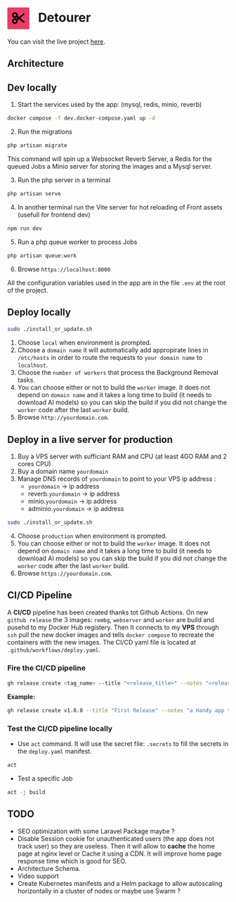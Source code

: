 
<h1><img align="center" height="50" src="logo/detourer-logo.png"> &nbsp; Detourer</h1>


You can visit the live project [here](https://detourer.io).

## Architecture

## Dev locally

1. Start the services used by the app: (mysql, redis, minio, reverb) 

```bash
docker compose -f dev.docker-compose.yaml up -d 
```

2. Run the migrations
   
```bash
php artisan migrate
```

This command will spin up a Websocket Reverb Server, a Redis for the queued Jobs a Minio server for storing the images and a Mysql server. 

3. Run the php server in a terminal
```bash
php artisan serve
```

4. In another terminal run the Vite server for hot reloading of Front assets (usefull for frontend dev)

```bash
npm run dev
```

5. Run a php queue worker to process Jobs
   
```bash
php artisan queue:work
```

6. Browse `https://localhost:8000`

All the configuration variables used in the app are in the file `.env` at the root of the project. 

## Deploy locally

```bash
sudo ./install_or_update.sh
```
1. Choose `local` when environment is prompted.
2. Choose a `domain name` it will automatically add appropirate lines in `/etc/hosts` in order to route the requests to `your domain name` to `localhost`.
3. Choose the `number of workers` that process the Background Removal tasks.  
4. You can choose either or not to build the `worker` image. It does not depend on `domain name` and it takes a long time to build (it needs to download AI models) so you can skip the build if you did not change the `worker` code after the last `worker` build. 
5. Browse `http://yourdomain.com`. 

## Deploy in a live server for production

1. Buy a VPS server with sufficiant RAM and CPU (at least 4GO RAM and 2 cores CPU) 
2. Buy a domain name `yourdomain` 
3. Manage DNS records of `yourdomain` to point to your VPS ip address :
   - `yourdomain` -> ip address
   - reverb.`yourdomain` -> ip address
   - minio.`yourdomain` -> ip address
   - adminio.`yourdomain` -> ip address

```bash 
sudo ./install_or_update.sh
```

4. Choose `production` when environment is prompted.
5. You can choose either or not to build the `worker` image. It does not depend on `domain name` and it takes a long time to build (it needs to download AI models) so you can skip the build if you did not change the `worker` code after the last `worker` build. 
6. Browse `https://yourdomain.com`. 

## CI/CD Pipeline

A **CI/CD** pipeline has been created thanks tot Github Actions. On new `github release` the 3 images: `rembg`, `webserver` and `worker` are build and pusehd to my Docker Hub registery. Then It connects to my **VPS** through `ssh` pull the new docker images and tells `docker compose` to recreate the containers with the new images. The CI/CD yaml file is located at `.github/workflows/deploy.yaml`.

### Fire the CI/CD pipeline

```bash
gh release create <tag_name> --title "<release_title>" --notes "<release_notes>"
```
**Example:** 

```bash
gh release create v1.0.0 --title "First Release" --notes "a Handy app to automtically detect and remove background from images"
```
### Test the CI/CD pipeline locally

- Use `act` command. It will use the secret file: `.secrets` to fill the secrets in the `deploy.yaml` manifest.

```bash
act
```
- Test a specific Job

```bash
act -j build
```

## TODO

- SEO optimization with some Laravel Package maybe ? 
- Disable Session cookie for unauthenticated users (the app does not track user) so they are useless. Then it will allow to **cache** the home page at nginx level or Cache it using a CDN. It will improve home page response time which is good for SEO. 
- Architecture Schema. 
- Video support
- Create Kubernetes manifests and a Helm package to allow autoscaling horizontally in a cluster of nodes or maybe use Swarm ? 




